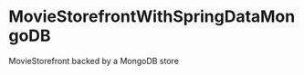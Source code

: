 MovieStorefrontWithSpringDataMongoDB
====================================

MovieStorefront backed by a MongoDB store
